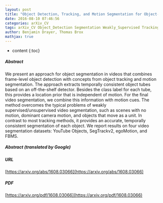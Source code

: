 ```yaml
---
layout: post
title: "Object Detection, Tracking, and Motion Segmentation for Object-level Video Segmentation"
date: 2016-08-10 07:46:56
categories: arXiv_CV
tags: arXiv_CV Object_Detection Segmentation Weakly_Supervised Tracking Object_Tracking Detection
author: Benjamin Drayer, Thomas Brox
mathjax: true
---
```


* content
{:toc}

##### Abstract
We present an approach for object segmentation in videos that combines frame-level object detection with concepts from object tracking and motion segmentation. The approach extracts temporally consistent object tubes based on an off-the-shelf detector. Besides the class label for each tube, this provides a location prior that is independent of motion. For the final video segmentation, we combine this information with motion cues. The method overcomes the typical problems of weakly supervised/unsupervised video segmentation, such as scenes with no motion, dominant camera motion, and objects that move as a unit. In contrast to most tracking methods, it provides an accurate, temporally consistent segmentation of each object. We report results on four video segmentation datasets: YouTube Objects, SegTrackv2, egoMotion, and FBMS.

##### Abstract (translated by Google)


##### URL
[https://arxiv.org/abs/1608.03066](https://arxiv.org/abs/1608.03066)

##### PDF
[https://arxiv.org/pdf/1608.03066](https://arxiv.org/pdf/1608.03066)

